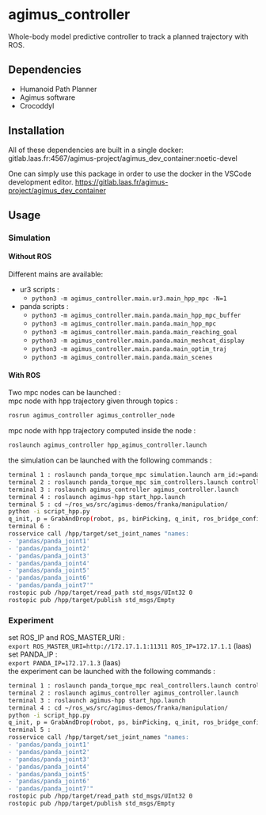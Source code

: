 # agimus_controller

Whole-body model predictive controller to track a planned trajectory with ROS. 

## Dependencies

- Humanoid Path Planner 
- Agimus software
- Crocoddyl

## Installation

All of these dependencies are built in a single docker:
gitlab.laas.fr:4567/agimus-project/agimus_dev_container:noetic-devel

One can simply use this package in order to use the docker in the VSCode
development editor.
https://gitlab.laas.fr/agimus-project/agimus_dev_container

## Usage

### Simulation

#### Without ROS

Different mains are available:  
- ur3 scripts :  
    - `python3 -m agimus_controller.main.ur3.main_hpp_mpc -N=1`  
- panda scripts :  
    -  `python3 -m agimus_controller.main.panda.main_hpp_mpc_buffer`  
    -  `python3 -m agimus_controller.main.panda.main_hpp_mpc`  
    -  `python3 -m agimus_controller.main.panda.main_reaching_goal`  
    -  `python3 -m agimus_controller.main.panda.main_meshcat_display`  
    -  `python3 -m agimus_controller.main.panda.main_optim_traj`  
    -  `python3 -m agimus_controller.main.panda.main_scenes`  


#### With ROS

Two mpc nodes can be launched :  
mpc node with hpp trajectory given through topics :
```bash
rosrun agimus_controller agimus_controller_node
```
mpc node with hpp trajectory computed inside the node :
```bash
roslaunch agimus_controller hpp_agimus_controller.launch
```

the simulation can be launched with the following commands :
```bash
terminal 1 : roslaunch panda_torque_mpc simulation.launch arm_id:=panda simulate_camera:=false headless:=true
terminal 2 : roslaunch panda_torque_mpc sim_controllers.launch controller:=ctrl_mpc_linearized
terminal 3 : roslaunch agimus_controller agimus_controller.launch
terminal 4 : roslaunch agimus-hpp start_hpp.launch
terminal 5 : cd ~/ros_ws/src/agimus-demos/franka/manipulation/
python -i script_hpp.py
q_init, p = GrabAndDrop(robot, ps, binPicking, q_init, ros_bridge_config,vision_listener)
terminal 6 :
rosservice call /hpp/target/set_joint_names "names:
- 'pandas/panda_joint1'
- 'pandas/panda_joint2'
- 'pandas/panda_joint3'
- 'pandas/panda_joint4'
- 'pandas/panda_joint5'
- 'pandas/panda_joint6'
- 'pandas/panda_joint7'"
rostopic pub /hpp/target/read_path std_msgs/UInt32 0
rostopic pub /hpp/target/publish std_msgs/Empty
```

### Experiment
set ROS_IP and ROS_MASTER_URI :  
`export ROS_MASTER_URI=http://172.17.1.1:11311 ROS_IP=172.17.1.1` (laas)  
set PANDA_IP :  
`export PANDA_IP=172.17.1.3`  (laas)  
the experiment can be launched with the following commands :

```bash
terminal 1 : roslaunch panda_torque_mpc real_controllers.launch controller:=ctrl_mpc_linearized robot:=panda robot_ip:=$PANDA_IP
terminal 2 : roslaunch agimus_controller agimus_controller.launch
terminal 3 : roslaunch agimus-hpp start_hpp.launch
terminal 4 : cd ~/ros_ws/src/agimus-demos/franka/manipulation/
python -i script_hpp.py
q_init, p = GrabAndDrop(robot, ps, binPicking, q_init, ros_bridge_config,vision_listener)
terminal 5 :
rosservice call /hpp/target/set_joint_names "names:
- 'pandas/panda_joint1'
- 'pandas/panda_joint2'
- 'pandas/panda_joint3'
- 'pandas/panda_joint4'
- 'pandas/panda_joint5'
- 'pandas/panda_joint6'
- 'pandas/panda_joint7'"
rostopic pub /hpp/target/read_path std_msgs/UInt32 0
rostopic pub /hpp/target/publish std_msgs/Empty
```

